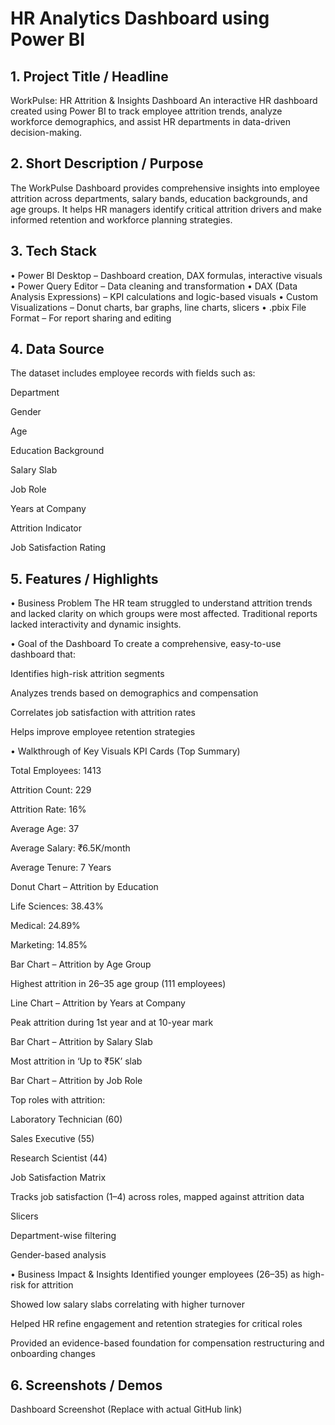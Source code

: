 # HR Analytics Dashboard using Power BI
## 1. Project Title / Headline
WorkPulse: HR Attrition & Insights Dashboard
An interactive HR dashboard created using Power BI to track employee attrition trends, analyze workforce demographics, and assist HR departments in data-driven decision-making.

## 2. Short Description / Purpose
The WorkPulse Dashboard provides comprehensive insights into employee attrition across departments, salary bands, education backgrounds, and age groups. It helps HR managers identify critical attrition drivers and make informed retention and workforce planning strategies.

## 3. Tech Stack
• Power BI Desktop – Dashboard creation, DAX formulas, interactive visuals
• Power Query Editor – Data cleaning and transformation
• DAX (Data Analysis Expressions) – KPI calculations and logic-based visuals
• Custom Visualizations – Donut charts, bar graphs, line charts, slicers
• .pbix File Format – For report sharing and editing

## 4. Data Source
The dataset includes employee records with fields such as:

Department

Gender

Age

Education Background

Salary Slab

Job Role

Years at Company

Attrition Indicator

Job Satisfaction Rating

## 5. Features / Highlights
• Business Problem
The HR team struggled to understand attrition trends and lacked clarity on which groups were most affected. Traditional reports lacked interactivity and dynamic insights.

• Goal of the Dashboard
To create a comprehensive, easy-to-use dashboard that:

Identifies high-risk attrition segments

Analyzes trends based on demographics and compensation

Correlates job satisfaction with attrition rates

Helps improve employee retention strategies

• Walkthrough of Key Visuals
KPI Cards (Top Summary)

Total Employees: 1413

Attrition Count: 229

Attrition Rate: 16%

Average Age: 37

Average Salary: ₹6.5K/month

Average Tenure: 7 Years

Donut Chart – Attrition by Education

Life Sciences: 38.43%

Medical: 24.89%

Marketing: 14.85%

Bar Chart – Attrition by Age Group

Highest attrition in 26–35 age group (111 employees)

Line Chart – Attrition by Years at Company

Peak attrition during 1st year and at 10-year mark

Bar Chart – Attrition by Salary Slab

Most attrition in ‘Up to ₹5K’ slab

Bar Chart – Attrition by Job Role

Top roles with attrition:

Laboratory Technician (60)

Sales Executive (55)

Research Scientist (44)

Job Satisfaction Matrix

Tracks job satisfaction (1–4) across roles, mapped against attrition data

Slicers

Department-wise filtering

Gender-based analysis

• Business Impact & Insights
Identified younger employees (26–35) as high-risk for attrition

Showed low salary slabs correlating with higher turnover

Helped HR refine engagement and retention strategies for critical roles

Provided an evidence-based foundation for compensation restructuring and onboarding changes

## 6. Screenshots / Demos
Dashboard Screenshot (Replace with actual GitHub link)

